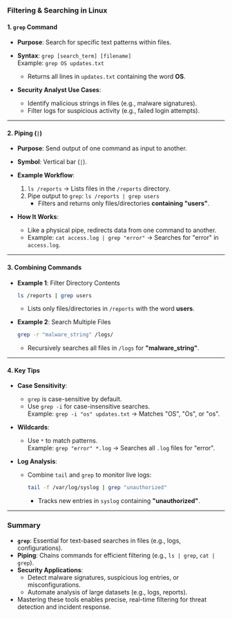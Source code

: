 ### **Filtering & Searching in Linux**  

#### **1. `grep` Command**  
- **Purpose**: Search for specific text patterns within files.  
- **Syntax**: `grep [search_term] [filename]`  
  Example: `grep OS updates.txt`  
  - Returns all lines in `updates.txt` containing the word **OS**.  

- **Security Analyst Use Cases**:  
  - Identify malicious strings in files (e.g., malware signatures).  
  - Filter logs for suspicious activity (e.g., failed login attempts).  

---

#### **2. Piping (`|`)**  
- **Purpose**: Send output of one command as input to another.  
- **Symbol**: Vertical bar (`|`).  
- **Example Workflow**:  
  1. `ls /reports` → Lists files in the `/reports` directory.  
  2. Pipe output to `grep`: `ls /reports | grep users`  
     - Filters and returns only files/directories **containing "users"**.  

- **How It Works**:  
  - Like a physical pipe, redirects data from one command to another.  
  - Example: `cat access.log | grep "error"` → Searches for "error" in `access.log`.  

---

#### **3. Combining Commands**  
- **Example 1**: Filter Directory Contents  
  ```bash
  ls /reports | grep users
  ```  
  - Lists only files/directories in `/reports` with the word **users**.  

- **Example 2**: Search Multiple Files  
  ```bash
  grep -r "malware_string" /logs/
  ```  
  - Recursively searches all files in `/logs` for **"malware_string"**.  

---

#### **4. Key Tips**  
- **Case Sensitivity**:  
  - `grep` is case-sensitive by default.  
  - Use `grep -i` for case-insensitive searches.  
    Example: `grep -i "os" updates.txt` → Matches "OS", "Os", or "os".  

- **Wildcards**:  
  - Use `*` to match patterns.  
    Example: `grep "error" *.log` → Searches all `.log` files for "error".  

- **Log Analysis**:  
  - Combine `tail` and `grep` to monitor live logs:  
    ```bash
    tail -f /var/log/syslog | grep "unauthorized"
    ```  
    - Tracks new entries in `syslog` containing **"unauthorized"**.  

---

### **Summary**  
- **`grep`**: Essential for text-based searches in files (e.g., logs, configurations).  
- **Piping**: Chains commands for efficient filtering (e.g., `ls | grep`, `cat | grep`).  
- **Security Applications**:  
  - Detect malware signatures, suspicious log entries, or misconfigurations.  
  - Automate analysis of large datasets (e.g., logs, reports).  
- Mastering these tools enables precise, real-time filtering for threat detection and incident response.